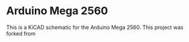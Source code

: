 # Arduino Mega 2560
This is a KiCAD schematic for the Arduino Mega 2560. This project was forked from 
